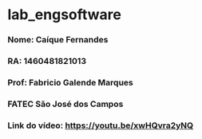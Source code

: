 # lab_engsoftware
### Nome: Caíque Fernandes
### RA: 1460481821013
### Prof: Fabricio Galende Marques
### FATEC São José dos Campos

### Link do vídeo: https://youtu.be/xwHQvra2yNQ
